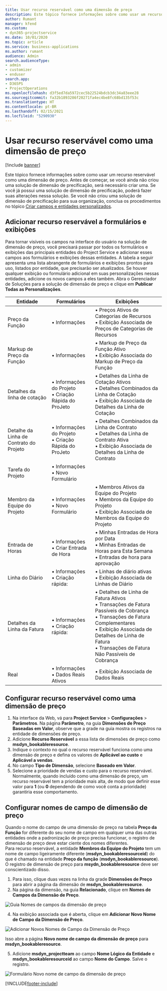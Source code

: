```yaml
---
title: Usar recurso reservável como uma dimensão de preço
description: Este tópico fornece informações sobre como usar um recurso reservável como uma dimensão de preço.
author: Rumant
manager: kfend
ms.custom:
- dyn365-projectservice
ms.date: 10/01/2020
ms.topic: article
ms.service: business-applications
ms.author: rumant
audience: Admin
search.audienceType:
- admin
- customizer
- enduser
search.app:
- D365PS
- ProjectOperations
ms.openlocfilehash: d3f5ed7da5972cec5b22524bdcb3dc34a83eee28
ms.sourcegitcommit: fa32b1893286f20271fa4ec4be8fc68bd135f53c
ms.translationtype: HT
ms.contentlocale: pt-BR
ms.lasthandoff: 02/15/2021
ms.locfileid: "5290930"
---
```

# <a name="use-bookable-resource-as-a-pricing-dimension"></a>Usar recurso reservável como uma dimensão de preço

[!include [banner](../includes/psa-now-project-operations.md)]

Este tópico fornece informações sobre como usar um recurso reservável como uma dimensão de preço. Antes de começar, se você ainda não criou uma solução de dimensão de precificação, será necessário criar uma. Se você já possui uma solução de dimensão de precificação, poderá fazer suas alterações nessa solução. Se você não criou uma solução de dimensão de precificação para sua organização, conclua os procedimentos no tópico [Criar campos e entidades personalizados](create-custom-fields-entities.md).

## <a name="add-bookable-resource-to-forms-and-views"></a>Adicionar recurso reservável a formulários e exibições
Para tornar visíveis os campos na interface do usuário na solução de dimensão de preço, você precisará passar por todos os formulários e exibições das principais entidades do Project Service e adicionar esses campos aos formulários e exibições dessas entidades.
A tabela a seguir apresenta uma lista abrangente de formulários e exibições prontos para uso, listados por entidade, que precisarão ser atualizados. Se houver qualquer exibição ou formulário adicional em suas personalizações nessas entidades, adicione os novos campos a eles também.
Abra o Gerenciador de Soluções para a solução de dimensão de preço e clique em **Publicar Todas as Personalizações**.


|   Entidade        | Formulários   |Exibições        |
| ------------------------------|---------------------------------|----------------------------------|
|  Preço da Função|• Informações |• Preços Ativos de Categorias de Recursos<br> • Exibição Associada de Preços de Categorias de Recursos|
|  Markup de Preço da Função|• Informações|• Markup de Preço da Função Ativo<br>• Exibição Associada do Markup de Preço da Função|
|  Detalhes da linha de cotação|• Informações do Projeto<br>• Criação Rápida do ProJeto|• Detalhes da Linha de Cotação Ativos<br>• Detalhes Combinados da Linha de Cotação<br>• Exibição Associada de Detalhes da Linha de Cotação|
|  Detalhe da Linha de Contrato do Projeto|• Informações do Projeto<br>• Criação Rápida do ProJeto|• Detalhes Combinados da Linha de Contrato<br>• Detalhes da Linha de Contrato Ativa<br>• Exibição Associada de Detalhes da Linha de Contrato|
|  Tarefa do Projeto|• Informações<br>• Novo Formulário||
|  Membro da Equipe do Projeto|• Informações<br>• Novo Formulário|• Membros Ativos da Equipe do Projeto<br>• Membros da Equipe do Projeto<br>• Exibição Associada de Membros da Equipe do Projeto|
|  Entrada de Horas|• Informações<br>• Criar Entrada de Hora|• Minhas Entradas de Hora por Data<br>• Minhas Entradas de Horas para Esta Semana<br>• Entradas de hora para aprovação|
|  Linha do Diário|• Informações<br>• Criação rápida:|• Linhas de diário ativas<br>• Exibição Associada de Linhas de Diário|
|  Detalhes da Linha da Fatura|• Informações<br>• Criação rápida:|• Detalhes de Linha de Fatura Ativos<br>• Transações de Fatura Passíveis de Cobrança<br>• Transações de Fatura Complementares<br>• Exibição Associada de Detalhes de Linha de Fatura<br>• Transações de Fatura Não Passíveis de Cobrança|
|  Real|• Informações<br>• Dados Reais Ativos|• Exibição Associada de Dados Reais|

## <a name="set-up-bookable-resource-as-a-pricing-dimension"></a>Configurar recurso reservável como uma dimensão de preço

1. Na interface da Web, vá para **Project Service** > **Configurações** > **Parâmetros**. Na página **Parâmetro**, na guia **Dimensões de Preço Baseadas em Valor**, observe que a grade na guia mostra os registros na entidade de dimensões de preço. 
2. Adicione **Recurso Reservável** a essa lista de dimensões de preço como **msdyn_bookableresource**. 
3. Indique o contexto no qual o recurso reservável funciona como uma dimensão de preço e defina os valores de **Aplicável ao custo** e **Aplicável a vendas**.
4. No campo **Tipo de Dimensão**, selecione **Baseado em Valor**. 
5. Selecione a prioridade de vendas e custo para o recurso reservável. Normalmente, quando incluído como uma dimensão de preço, um recurso reservável tem a prioridade mais alta, de modo que definir esse valor para **1** (ou **0** dependendo de como você conta a prioridade) garantiria esse comportamento.

## <a name="set-up-pricing-dimension-field-names"></a>Configurar nomes de campo de dimensão de preço

Quando o nome do campo de uma dimensão de preço na tabela **Preço da Função** for diferente do seu nome de campo em qualquer uma das outras entidades onde a padronização de preço precisa funcionar, o registro de dimensão de preço deve estar ciente dos nomes diferentes.    
Para recurso reservável, a entidade **Membros da Equipe do Projeto** tem um nome de campo ligeiramente diferente (**msdyn_bookableresourceid**) do que é chamado na entidade **Preço da função** (**msdyn_bookableresource**). O registro de dimensão de preço para **msydn_bookableresource** deve ser conscientizado disso. 
1. Para isso, clique duas vezes na linha da grade **Dimensões de Preço** para abrir a página da dimensão de **msdyn_bookableresource**.
2. Na página da dimensão, na guia **Relacionado**, clique em **Nomes de Campos da Dimensão de Preço**.

 ![Guia Nomes de campos da dimensão de preço](media/PD-fieldname.png)

4. Na exibição associada que é aberta, clique em **Adicionar Novo Nome de Campo da Dimensão de Preço**.

 ![Adicionar Novos Nomes de Campo da Dimensão de Preço](media/Add-NewPD-fieldname.png)


Isso abre a página **Novo nome de campo da dimensão de preço** para **msdyn_bookableresource**. 

5. Adicione **msdyn_projectteam** ao campo **Nome Lógico da Entidade** e **msdyn_bookableresourceid** ao campo **Nome do Campo**. Salve o registro.

 ![Formulário Novo nome de campo da dimensão de preço](media/PD-fieldname-Added.png)


[!INCLUDE[footer-include](../includes/footer-banner.md)]